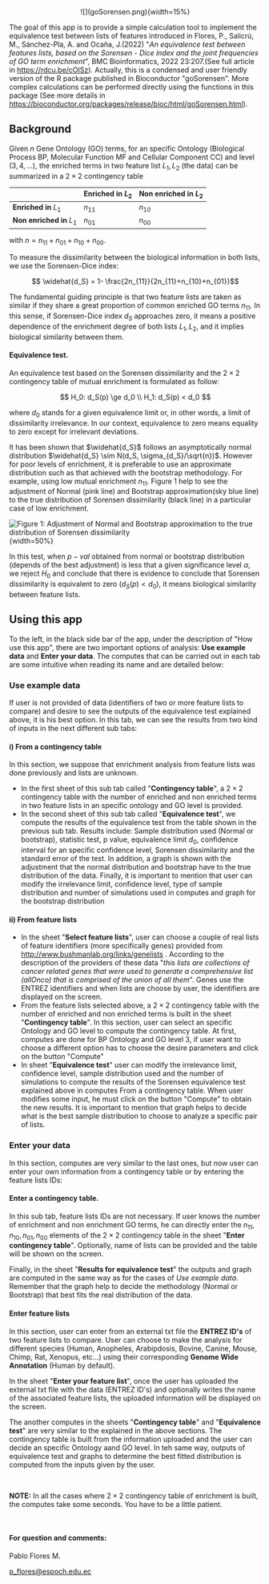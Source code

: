 
<div style="text-align: center">
![](goSorensen.png){width=15%}
</div>

The goal of this app is to provide a simple calculation tool to implement the equivalence test between lists of features introduced in Flores, P., Salicrú, M., Sánchez-Pla, A. and Ocaña, J.(2022) "*An equivalence test between features lists, based on the Sorensen - Dice index and the joint frequencies of GO term enrichment*", BMC Bioinformatics, 2022 23:207.(See full article in <https://rdcu.be/cOISz>). Actually, this is a condensed and user friendly version of the R package published in Bioconductor "goSorensen". More complex calculations can be performed directly using the functions in this package (See more details in <https://bioconductor.org/packages/release/bioc/html/goSorensen.html>).

## Background

Given $n$ Gene Ontology (GO) terms, for an specific Ontology (Biological Process BP, Molecular Function MF and Cellular Component CC) and level ($3, 4, ...$), the enriched terms in two feature list $L_1, L_2$ (the data) can be summarized in a $2 \times 2$ contingency table

|                           | **Enriched in** $L_2$ | **Non enriched in** $L_2$ |
|-------------------------|----------------------|-------------------------|
| **Enriched in** $L_1$     | $n_{11}$              | $n_{10}$                  |
| **Non enriched in** $L_1$ | $n_{01}$              | $n_{00}$                  |

with $n = n_{11} + n_{01} + n_{10} + n_{00}$.

To measure the dissimilarity between the biological information in both lists, we use the Sorensen-Dice index:

$$ \widehat{d_S} =  1- \frac{2n_{11}}{2n_{11}+n_{10}+n_{01}}$$

The fundamental guiding principle is that two feature lists are taken as similar if they share a great proportion of common enriched GO terms $n_{11}$. In this sense, if Sorensen-Dice index $d_S$ approaches zero, it means a positive dependence of the enrichment degree of both lists $L_1, L_2$, and it implies biological similarity between them.

#### Equivalence test.

An equivalence test based on the Sorensen dissimilarity and the $2 \times 2$ contingency table of mutual enrichment is formulated as follow:

$$
H_0:  d_S(p) \ge d_0 \\
H_1:  d_S(p) < d_0
$$

where $d_0$ stands for a given equivalence limit or, in other words, a limit of dissimilarity irrelevance. In our context, equivalence to zero means equality to zero except for irrelevant deviations.

It has been shown that $\widehat{d_S}$ follows an asymptotically normal distribution $\widehat{d_S} \sim N(d_S, \sigma_{d_S}/\sqrt{n})$. However for poor levels of enrichment, it is preferable to use an approximate distribution such as that achieved with the bootstrap methodology. For example, using low mutual enrichment $n_{11}$. Figure 1 help to see the adjustment of Normal (pink line) and Bootstrap approximation(sky blue line) to the true distribution of Sorensen dissimilarity (black line) in a particular case of low enrichment.


![Figure 1: Adjustment of Normal and Bootstrap approximation to the true distribution of Sorensen dissimilarity](boot.png){width=50%}

In this test, when $p-val$ obtained from normal or bootstrap distribution (depends of the best adjustment) is less that a given significance level $\alpha$, we reject $H_0$ and conclude that there is evidence to conclude that Sorensen dissimilarity is equivalent to zero ($d_S(p) < d_0$), it means biological similarity between feature lists.

## Using this app
To the left, in the black side bar of the app, under the description of "How use this app", there are two important options of analysis: __Use example data__ and  __Enter your data__. The computes that can be carried out in each tab are some intuitive when reading its name and are detailed below:

### Use example data
If user is not provided of data (identifiers of two or more feature lists to compare) and desire to see the outputs of the equivalence test explained above, it is his best option. In this tab, we can see the results from two kind of inputs in the next different sub tabs:

#### i) From a contingency table
In this section, we suppose that enrichment analysis from feature lists was done previously and lists are unknown. 

- In the first sheet of this sub tab called "__Contingency table__", a $2 \times 2$ contingency table with the number of enriched and non enriched terms in two feature lists in an specific ontology and GO level is provided. 
- In the second sheet of this sub tab called "__Equivalence test__", we compute the results of the equivalence test from the table shown in the previous sub tab. Results include: Sample distribution used (Normal or bootstrap), statistic test, p value, equivalence limit $d_0$, confidence interval  for an specific confidence level, Sorensen dissimilarity and the standard error of the test. In addition, a graph is shown with the adjustment that the normal distribution and bootstrap have to the true distribution of the data. Finally, it is important to mention that user can modify the irrelevance limit, confidence level, type of sample distribution and number of simulations used in computes and graph for the bootstrap distribution

#### ii) From feature lists

- In the sheet "__Select feature lists__", user can choose a couple of real lists of feature identifiers (more specifically genes) provided from <http://www.bushmanlab.org/links/genelists> . According to the description of the providers of these data "_this lists are collections of cancer related genes that were used to generate a comprehensive list (allOnco) that is comprised of the union of all them_". Genes use the ENTREZ identifiers and when lists are choose by user, the identifiers are displayed on the screen.
- From the feature lists selected above, a $2 \times 2$ contingency table with the number of enriched and non enriched terms is built in the sheet "__Contingency table__". In this section, user can select an specific Ontology and GO level to compute the contingency table. At first, computes are done for BP Ontology and GO level 3, if user want to choose a different option has to choose the desire parameters and click on the button "Compute"
- In sheet "__Equivalence test__" user can modify the irrelevance limit, confidence level, sample distribution used and the number of simulations to compute the results of the Sorensen equivalence test explained above in computes From a contingency table.  When user modifies some input, he must click on the button "Compute" to obtain the new results. It is important to mention that graph helps to decide what is the best sample distribution to choose to analyze a specific pair of lists.

### Enter your data
In this section, computes are very similar to the last ones, but now user can enter your own information from a contingency table or by  entering the feature lists IDs:

#### Enter a contingency table.
In this sub tab, feature lists IDs are not necessary. If user knows the number of enrichment and non enrichment GO terms, he can directly enter the $n_{11}, n_{10}, n_{01}, n_{00}$ elements of the $2 \times 2$ contingency table in the sheet "__Enter contingency table__". Optionally, name of lists can be provided and the table will be shown on the screen.

Finally, in the sheet "__Results for equivalence test__" the  outputs and graph are computed in the same way as for the cases of _Use example data_. Remember that the graph help to decide the methodology (Normal or Bootstrap) that best fits the real distribution of the data.

#### Enter feature lists
In this section, user can enter from an external txt file the __ENTREZ ID's__ of two feature lists to compare. User can choose to make the analysis for different species (Human, Anopheles, Arabipdosis, Bovine, Canine, Mouse, Chimp, Rat, Xenopus, etc...) using their corresponding __Genome Wide Annotation__ (Human by default).

In the sheet "__Enter your feature list__", once the user has uploaded the external txt file with the data (ENTREZ ID's) and optionally writes the name of the associated feature lists, the uploaded information will be displayed on the screen.

The another computes in the sheets "__Contingency table__" and "__Equivalence test__" are very similar to the explained in the above sections. The contingency table is built from the information uploaded and the user can decide an specific Ontology aand GO level. In teh same way, outputs of equivalence test and graphs to determine the best fitted distribution is computed from the inputs given by the user.

<br>

__NOTE:__ In all the cases where $2 \times 2$ contingency table of enrichment is built, the computes take some seconds. You have to be a little patient.

<br>

#### For question and comments:
Pablo Flores M.

<p_flores@espoch.edu.ec>
